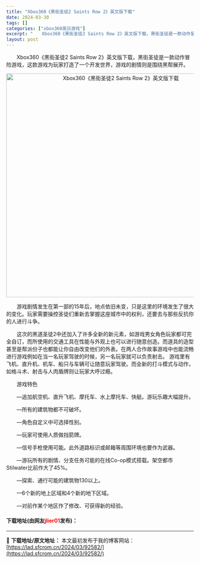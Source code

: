 ```yaml
---
title: "Xbox360《黑街圣徒2 Saints Row 2》英文版下载"
date: 2024-03-30
tags: []
categories: ["xbox360英日游戏"]
excerpt: "　　Xbox360《黑街圣徒2 Saints Row 2》英文版下载，黑街圣徒是一款动作冒险游戏，这款游戏为玩家打造了一个开发世界，游戏的剧情则是围绕黑帮展开。 　　游戏剧情发生在第一部的15年后，地点依旧未变，只是这里的环境发生了很大的变化。玩家需要操控圣徒们重新去掌握这座城市中的权利，还要去与那&hellip;"
layout: post
---
```


 <p>　　Xbox360《黑街圣徒2 Saints Row 2》英文版下载，黑街圣徒是一款动作冒险游戏，这款游戏为玩家打造了一个开发世界，游戏的剧情则是围绕黑帮展开。</p> <p align="center"><img align="" border="0" src="https://lad.sfcrom.cn/wp-content/uploads/2024/03/20240330_6607d98a32a2c.webp" width="600" alt="Xbox360《黑街圣徒2 Saints Row 2》英文版下载" /></p> <p>　　游戏剧情发生在第一部的15年后，地点依旧未变，只是这里的环境发生了很大的变化。玩家需要操控圣徒们重新去掌握这座城市中的权利，还要去与那些反抗你的人进行斗争。</p> <p>　　这次的黑道圣徒2中还加入了许多全新的新元素，如游戏男女角色玩家都可完全自订，而所使用的交通工具在性能与外观上也可以进行随意创造。而道具的造型甚至是帮派份子也都能让你自由改变他们的外表。在两人合作故事游戏中也能流畅进行游戏例如在当一名玩家驾驶的时候，另一名玩家就可以负责射击。 游戏里有飞机、直升机、机车、船只与车辆可让随意玩家驾驶。而全新的打斗模式与动作，如格斗术、射击与人肉盾牌则让玩家大呼过瘾。</p> <p>　　游戏特色</p> <p>　　&mdash;追加航空机、直升飞机、摩托车、水上摩托车、快艇。游玩乐趣大幅提升。</p> <p>　　&mdash;所有的建筑物都不可破坏。</p> <p>　　&mdash;角色自定义中可选择性别。</p> <p>　　&mdash;玩家可使用人质做挡箭牌。</p> <p>　　&mdash;信号手枪使用可能。此外道路标识或邮箱等周围环境也要作为武器。</p> <p>　　&mdash;游玩所有的剧情、分支任务可能的在线Co-op模式搭载。架空都市Stilwater比前作大了45%。</p> <p>　　&mdash;探索、通行可能的建筑物130以上。</p> <p>　　&mdash;6个新的地上区域和4个新的地下区域。</p> <p>　　&mdash;对前作某个地区作了修改、可获得新的经验。</p> <p><h4>下载地址(由网友<font color="red">jlier01</font>发布)：</h4></p> 

---
📖 **下载地址/原文地址：** 本文最初发布于我的博客网站：[https://lad.sfcrom.cn/2024/03/92582/](https://lad.sfcrom.cn/2024/03/92582/)
